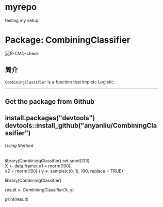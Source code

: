 # myrepo
testing my setup


# Package: CombiningClassifier

![R-CMD-check](https://github.com/anyanliu/myrepo/actions/workflows/R-CMD-check.yaml/badge.svg)


## 简介

`CombiningClassifier` is a function that implete Logistic.


---

## Get the package from Github
install.packages("devtools")
devtools::install_github("anyanliu/CombiningClassifier")
---

###### Using Method
library(CombiningClassifier)
set.seed(123)  
X <- data.frame(
  x1 = rnorm(100),  
  x2 = rnorm(100)
)
y <- sample(c(0, 1), 100, replace = TRUE)  

library(CombiningClassifier)

result <- CombiningClassifier(X, y)

print(result)


